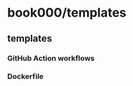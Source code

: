 # book000/templates

## templates

### GitHub Action workflows

<!-- gw-templates -->

### Dockerfile

<!-- dockerfiles -->
